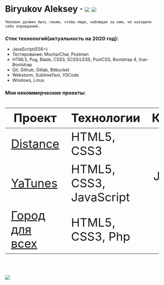# Biryukov Aleksey &middot; [![](https://img.shields.io/badge/resume-hh-red)](https://hh.ru/resume/e7610b3bff077f6fa70039ed1f584b5347786b)  [![](https://img.shields.io/badge/-telegram-0088cc)](https://tele.click/avBiryukov)  
```
Человек должен быть таким, чтобы люди, наблюдая за ним, не находили себе оправданий.
```
  ### Стек технологий(актуальность на 2020 год):
  - JavaScript(ES6+)
  - Тестирование: Mocha/Chai, Postman
  - HTML5, Pug, Blade, CSS3, SCSS/LESS, PostCSS, Bootstrap 4, Vue-Bootstrap
  - Git, Github, Gitlab, Bitbucket
  - Webstorm, SublimeText, VSCode
  - Windows, Linux

 ### Мои некоммерческие проекты:

<div class="w3-responsive">
<font size="12px">
<table style="font-size: 80%" width="100%" class="w3-table-all notranslate" id="myTable">
<thead>
<tr class="w3-white">
<th width="40%">Проект</th>
<th width="60%">Технологии</th>
<th>Категория</th>
</tr>
</thead>
<tbody>
<tr>
<td><a href="https://github.com/CreateBiryukov/Distance">Distance</a></td>
<td>HTML5, CSS3</td>
<td align="center">Вёрстка</td>
</tr>
<tr>
<td><a href="https://github.com/CreateBiryukov/YaTunes">YaTunes</a></td>
<td>HTML5, CSS3, JavaScript</td>
<td align="center">JavaScript player</td>
</tr>
<tr>
<td><a href="https://github.com/akruzhalov/city_for_all">Город для всех</a></td>
<td>HTML5, CSS3, Php</td>
<td align="center"> Вёрстка</td>
</tr>
</tbody>
</table>
</font>
</div>
</br>

[![](https://img.shields.io/badge/%D0%9C%D0%BE%D0%B5%20%D1%80%D0%B0%D0%B7%D0%B2%D0%B8%D1%82%D0%B8%D0%B5-%D0%9A%D0%BD%D0%B8%D0%B3%D0%B8%2C%20%D0%BA%D1%83%D1%80%D1%81%D1%8B%2C%20%D0%BC%D0%B8%D1%82%D0%B0%D0%BF%D1%8B%2C%20%D0%BA%D0%BE%D0%BD%D1%84%D0%B5%D1%80%D0%B5%D0%BD%D1%86%D0%B8%D0%B8-%23FF0000)](https://github.com/CreateBiryukov/Personal-development)
